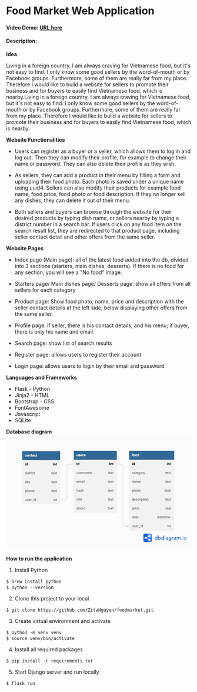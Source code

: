 
# Food Market Web Application

#### Video Demo:   [URL here](https://www.youtube.com/watch?v=0olo0vUtuM0)

#### Description:

**Idea**

Living in a foreign country, I am always craving for Vietnamese food, but it's not easy to find. I only know some good sellers by the word-of-mouth or by Facebook groups. Furthermore, some of them are really far from my place. Therefore I would like to build a website for sellers to promote their business and for buyers to easily find Vietnamese food, which is nearby.Living in a foreign country, I am always craving for Vietnamese food, but it's not easy to find. I only know some good sellers by the word-of-mouth or by Facebook groups. Furthermore, some of them are really far from my place. Therefore I would like to build a website for sellers to promote their business and for buyers to easily find Vietnamese food, which is nearby.

**Website Functionalities**

* Users can register as a buyer or a seller, which allows them to log in and log out. Then they can modify their profile, for example to change their name or password. They can also delete their profile as they wish.

* As sellers, they can add a product in their menu by filling a form and uploading their food photo. Each photo is saved under a unique name using uuid4. Sellers can also modify their products for example food name, food price, food photo or food description. If they no longer sell any dishes, they can delete it out of their menu.

* Both sellers and buyers can browse through the website for their desired products by typing dish name, or sellers nearby by typing a district number in a search bar. If users click on any food item on the search result list, they are redirected to that product page, including seller contact detail and other offers from the same seller.

**Website Pages**

* Index page (Main page): all of the latest food added into the db, divided into 3 sections (starters, main dishes, desserts). If there is no food for any section, you will see a "No food" image.

* Starters page/ Main dishes page/ Desserts page: show all offers from all sellers for each category

* Product page: Show food photo, name, price and description with the seller contact details at the left side, below displaying other offers from the same seller.

* Profile page: if seller, there is his contact details, and his menu; if buyer, there is only his name and email.

* Search page: show list of search results

* Register page: allows users to register their account

* Login page: allows users to login by their email and password

**Languages and Frameworks**

* Flask - Python
* Jinja2 - HTML
* Bootstrap - CSS
* FontAwesome
* Javascript
* SQLite

**Database diagram**
![Food Market DB](/static/photos/FoodMarket.png)

**How to run the application**
1. Install Python
```
$ brew install python
$ python --version
```
2. Clone this project to your local
```
$ git clone https://github.com/ZitaNguyen/foodmarket.git
```
3. Create virtual environment and activate
```
$ pytho3 -m venv venv
$ source venv/bin/activate
```
4. Install all required packages
```
$ pip install -r requirements.txt
```
5. Start Django server and run locally
```
$ flask run
```

